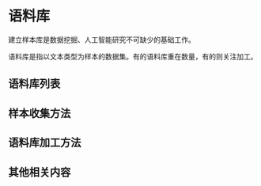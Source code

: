 # 语料库

建立样本库是数据挖掘、人工智能研究不可缺少的基础工作。

语料库是指以文本类型为样本的数据集。有的语料库重在数量，有的则关注加工。

## 语料库列表

## 样本收集方法

## 语料库加工方法

## 其他相关内容
